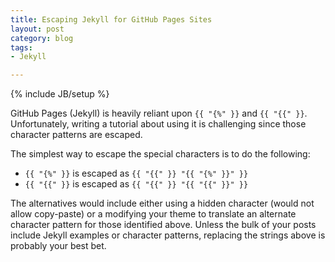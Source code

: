 ```yaml
---
title: Escaping Jekyll for GitHub Pages Sites
layout: post
category: blog
tags:
- Jekyll

---
```

{% include JB/setup %}

GitHub Pages (Jekyll) is heavily reliant upon `{{ "{%" }}` and `{{ "{{" }}`.
Unfortunately, writing a tutorial about using it is challenging since those character patterns are escaped.

The simplest way to escape the special characters is to do the following:

- `{{ "{%" }}` is escaped as `{{ "{{" }} "{{ "{%" }}" }}`
- `{{ "{{" }}` is escaped as `{{ "{{" }} "{{ "{{" }}" }}`

The alternatives would include either using a hidden character (would not allow copy-paste) or a modifying your theme to translate an alternate character pattern for those identified above.
Unless the bulk of your posts include Jekyll examples or character patterns, replacing the strings above is probably your best bet.
